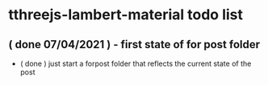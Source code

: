 # tthreejs-lambert-material todo list


## ( done 07/04/2021 ) - first state of for post folder
* ( done ) just start a forpost folder that reflects the current state of the post